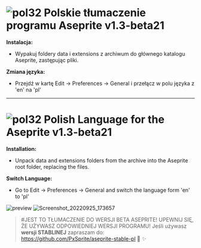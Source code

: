 # ![pol32](https://user-images.githubusercontent.com/99153895/192151122-138534e5-1d52-49c3-a10b-e4aa2af41087.png) Polskie tłumaczenie programu Aseprite v1.3-beta21


**Instalacja:**
- Wypakuj foldery data i extensions z archiwum do głównego katalogu Aseprite, zastępując pliki.

**Zmiana języka:**
- Przejdź w kartę Edit -> Preferences -> General i przełącz w polu języka z 'en' na 'pl'

----

# ![pol32](https://user-images.githubusercontent.com/99153895/192151122-138534e5-1d52-49c3-a10b-e4aa2af41087.png) Polish Language for the Aseprite v1.3-beta21

**Installation:**

- Unpack data and extensions folders from the archive into the Aseprite root folder, replacing the files.

**Switch Language:**
- Go to Edit -> Preferences -> General and switch the language form 'en' to 'pl'

![preview](https://user-images.githubusercontent.com/99153895/192118983-91d3a066-fb5a-4429-8b0b-0d7c6245d985.png)
![Screenshot_20220925_173657](https://user-images.githubusercontent.com/99153895/192152044-dd6f8c24-1d42-400d-b920-efc960d4a674.png)

> #JEST TO TŁUMACZENIE DO WERSJI BETA ASEPRITE! UPEWNIJ SIĘ, ŻE UŻYWASZ ODPOWIEDNIEJ WERSJI PROGRAMU!
> Jeśli używasz **wersji STABLINEJ** zapraszam do: https://github.com/PxSprite/aseprite-stable-pl
👻 ✨
